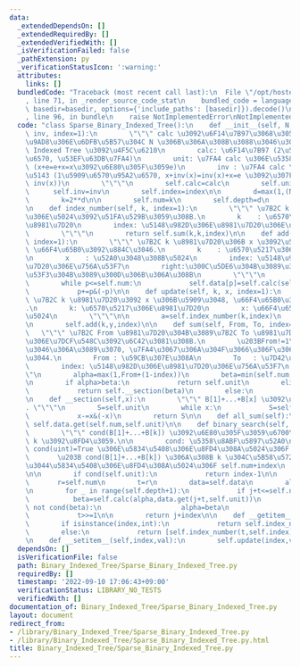```yaml
---
data:
  _extendedDependsOn: []
  _extendedRequiredBy: []
  _extendedVerifiedWith: []
  _isVerificationFailed: false
  _pathExtension: py
  _verificationStatusIcon: ':warning:'
  attributes:
    links: []
  bundledCode: "Traceback (most recent call last):\n  File \"/opt/hostedtoolcache/Python/3.10.7/x64/lib/python3.10/site-packages/onlinejudge_verify/documentation/build.py\"\
    , line 71, in _render_source_code_stat\n    bundled_code = language.bundle(stat.path,\
    \ basedir=basedir, options={'include_paths': [basedir]}).decode()\n  File \"/opt/hostedtoolcache/Python/3.10.7/x64/lib/python3.10/site-packages/onlinejudge_verify/languages/python.py\"\
    , line 96, in bundle\n    raise NotImplementedError\nNotImplementedError\n"
  code: "class Sparse_Binary_Indexed_Tree():\n    def __init__(self, N, calc, unit,\
    \ inv, index=1):\n        \"\"\" calc \u3092\u6F14\u7B97\u3068\u3059\u308B\u6700\
    \u9AD8\u306E\u6DFB\u5B57\u304C N \u306B\u306A\u308B\u3088\u3046\u306A Sparse Binary\
    \ Indexed Tree \u3092\u4F5C\u6210\n        calc: \u6F14\u7B97 (2\u5909\u6570\u95A2\
    \u6570, \u53EF\u63DB\u7FA4)\n        unit: \u7FA4 calc \u306E\u5358\u4F4D\u5143\
    \ (x+e=e+x=x\u3092\u6E80\u305F\u3059e)\n        inv : \u7FA4 calc \u306E\u9006\
    \u5143 (1\u5909\u6570\u95A2\u6570, x+inv(x)=inv(x)+x=e \u3092\u307F\u305F\u3059\
    \ inv(x))\n        \"\"\"\n        self.calc=calc\n        self.unit=unit\n  \
    \      self.inv=inv\n        self.index=index\n\n        d=max(1,(N+(1-index)-1).bit_length())\n\
    \        k=2**d\n\n        self.num=k\n        self.depth=d\n        self.data={}\n\
    \n    def index_number(self, k, index=1):\n        \"\"\" \u7B2C k \u8981\u7D20\
    \u306E\u5024\u3092\u51FA\u529B\u3059\u308B.\n        k    : \u6570\u5217\u306E\
    \u8981\u7D20\n        index: \u5148\u982D\u306E\u8981\u7D20\u306E\u756A\u53F7\n\
    \        \"\"\"\n        return self.sum(k,k,index)\n\n    def add(self, k, x,\
    \ index=1):\n        \"\"\" \u7B2C k \u8981\u7D20\u306B x \u3092\u52A0\u3048,\
    \ \u66F4\u65B0\u3092\u884C\u3046.\n        k    : \u6570\u5217\u306E\u8981\u7D20\
    \n        x    : \u52A0\u3048\u308B\u5024\n        index: \u5148\u982D\u306E\u8981\
    \u7D20\u306E\u756A\u53F7\n        right:\u300C\u5DE6\u304B\u3089\u300D\u304C\u300C\
    \u53F3\u304B\u3089\u300D\u306B\u306A\u308B\n        \"\"\"\n        p=k+(1-index)\n\
    \        while p<=self.num:\n            self.data[p]=self.calc(self.data.get(p,self.unit),x)\n\
    \            p+=p&(-p)\n\n    def update(self, k, x, index=1):\n        \"\"\"\
    \ \u7B2C k \u8981\u7D20\u3092 x \u306B\u5909\u3048, \u66F4\u65B0\u3092\u884C\u3046\
    .\n        k: \u6570\u5217\u306E\u8981\u7D20\n        x: \u66F4\u65B0\u5F8C\u306E\
    \u5024\n        \"\"\"\n\n        a=self.index_number(k,index)\n        y=self.calc(self.inv(a),x)\n\
    \n        self.add(k,y,index)\n\n    def sum(self, From, To, index=1):\n     \
    \   \"\"\" \u7B2C From \u8981\u7D20\u304B\u3089\u7B2C To \u8981\u7D20\u307E\u3067\
    \u306E\u7DCF\u548C\u3092\u6C42\u3081\u308B.\n        \u203BFrom!=1\u3092\u4F7F\
    \u3046\u306A\u3089\u3070, \u7FA4\u3067\u306A\u304F\u3066\u306F\u306A\u3089\u306A\
    \u3044.\n        From : \u59CB\u307E\u308A\n        To   : \u7D42\u308F\u308A\n\
    \        index: \u5148\u982D\u306E\u8981\u7D20\u306E\u756A\u53F7\n        \"\"\
    \"\n        alpha=max(1,From+(1-index))\n        beta=min(self.num,To+(1-index))\n\
    \n        if alpha>beta:\n            return self.unit\n        elif alpha==1:\n\
    \            return self.__section(beta)\n        else:\n            return self.calc(self.inv(self.__section(alpha-1)),self.__section(beta))\n\
    \n    def __section(self,x):\n        \"\"\" B[1]+...+B[x] \u3092\u6C42\u3081\u308B\
    . \"\"\"\n        S=self.unit\n        while x:\n            S=self.calc(self.data.get(x,self.unit),S)\n\
    \            x-=x&(-x)\n        return S\n\n    def all_sum(self):\n        return\
    \ self.data.get(self.num,self.unit)\n\n    def binary_search(self, cond, index=1):\n\
    \        \"\"\" cond(B[1]+...+B[k]) \u3092\u6E80\u305F\u3059\u6700\u5C0F\u306E\
    \ k \u3092\u8FD4\u3059.\n\n        cond: \u5358\u8ABF\u5897\u52A0\n\n        \u203B\
    \ cond(uint)=True \u306E\u5834\u5408\u306E\u8FD4\u308A\u5024\u306F index-1\n \
    \       \u203B cond(B[1]+...+B[k]) \u306A\u308B k \u304C\u5B58\u5728\u3057\u306A\
    \u3044\u5834\u5408\u306E\u8FD4\u308A\u5024\u306F self.num+index\n        \"\"\"\
    \n\n        if cond(self.unit):\n            return index-1\n\n        j=0\n \
    \       r=self.num\n        t=r\n        data=self.data\n        alpha=self.unit\n\
    \n        for _ in range(self.depth+1):\n            if j+t<=self.num:\n     \
    \           beta=self.calc(alpha,data.get(j+t,self.unit))\n                if\
    \ not cond(beta):\n                    alpha=beta\n                    j+=t\n\
    \            t>>=1\n\n        return j+index\n\n    def __getitem__(self,index):\n\
    \        if isinstance(index,int):\n            return self.index_number(index,self.index)\n\
    \        else:\n            return [self.index_number(t,self.index) for t in index]\n\
    \n    def __setitem__(self,index,val):\n        self.update(index,val,self.index)\n"
  dependsOn: []
  isVerificationFile: false
  path: Binary_Indexed_Tree/Sparse_Binary_Indexed_Tree.py
  requiredBy: []
  timestamp: '2022-09-10 17:06:43+09:00'
  verificationStatus: LIBRARY_NO_TESTS
  verifiedWith: []
documentation_of: Binary_Indexed_Tree/Sparse_Binary_Indexed_Tree.py
layout: document
redirect_from:
- /library/Binary_Indexed_Tree/Sparse_Binary_Indexed_Tree.py
- /library/Binary_Indexed_Tree/Sparse_Binary_Indexed_Tree.py.html
title: Binary_Indexed_Tree/Sparse_Binary_Indexed_Tree.py
---
```


